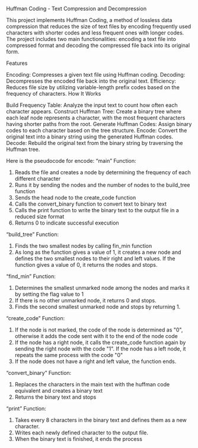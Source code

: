 Huffman Coding - Text Compression and Decompression

This project implements Huffman Coding, a method of lossless data compression that reduces the size of text files by encoding frequently used characters with shorter codes and less frequent ones with longer codes. The project includes two main functionalities: encoding a text file into compressed format and decoding the compressed file back into its original form.

Features

Encoding: Compresses a given text file using Huffman coding.
Decoding: Decompresses the encoded file back into the original text.
Efficiency: Reduces file size by utilizing variable-length prefix codes based on the frequency of characters.
How It Works

Build Frequency Table: Analyze the input text to count how often each character appears.
Construct Huffman Tree: Create a binary tree where each leaf node represents a character, with the most frequent characters having shorter paths from the root.
Generate Huffman Codes: Assign binary codes to each character based on the tree structure.
Encode: Convert the original text into a binary string using the generated Huffman codes.
Decode: Rebuild the original text from the binary string by traversing the Huffman tree.

Here is the pseudocode for encode: 
“main” Function:
1) Reads the file and creates a node by determining the frequency of each different character
2) Runs it by sending the nodes and the number of nodes to the build_tree function
3) Sends the head node to the create_code function
4) Calls the convert_binary function to convert text to binary text
5) Calls the print function to write the binary text to the output file in a reduced size format
6) Returns 0 to indicate successful execution

“build_tree” Function:
1) Finds the two smallest nodes by calling fin_min function
2) As long as the function gives a value of 1, it creates a new node and defines the two smallest nodes to their right and left values. If the function gives a value of 0, it returns the nodes and stops.

“find_min” Function:
1) Determines the smallest unmarked node among the nodes and marks it by setting the flag value to 1
2) If there is no other unmarked node, it returns 0 and stops.
3) Finds the second smallest unmarked node and stops by returning 1. 

“create_code” Function:
1) If the node is not marked, the code of the node is determined as "0", otherwise it adds the  code sent with it to the end of the node code
2) If the node has a right node, it calls the create_code function again by sending the right node  with the code "1". If the node has a left node, it repeats the same process with the code "0"
3) If the node does not have a right and left value, the function ends.

“convert_binary” Function:
1) Replaces the characters in the main text with the huffman code equivalent and creates a binary text
2) Returns the binary text and stops

“print” Function:
1) Takes every 8 characters in the binary text and defines them as a new character.
2) Writes each newly defined character to the output file.
3) When the binary text is finished, it ends the process
